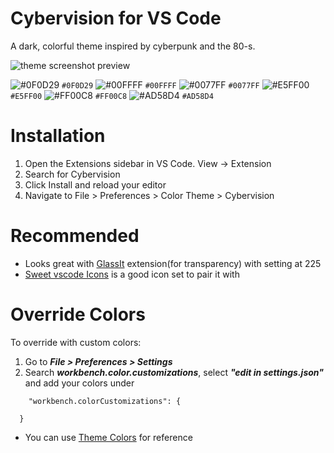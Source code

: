 # Cybervision for VS Code

A dark, colorful theme inspired by cyberpunk and the 80-s.

![theme screenshot preview](https://i.ibb.co/HKC5htF/preview.png)

![#0F0D29](https://via.placeholder.com/15/0F0D29/000000?text=+) `#0F0D29` ![#00FFFF](https://via.placeholder.com/15/00FFFF/000000?text=+) `#00FFFF` ![#0077FF](https://via.placeholder.com/15/0077FF/000000?text=+) `#0077FF` ![#E5FF00](https://via.placeholder.com/15/E5FF00/000000?text=+) `#E5FF00` ![#FF00C8](https://via.placeholder.com/15/FF00C8/000000?text=+) `#FF00C8` ![#AD58D4](https://via.placeholder.com/15/AD58D4/000000?text=+) `#AD58D4`

# Installation

1. Open the Extensions sidebar in VS Code. View → Extension
2. Search for Cybervision
3. Click Install and reload your editor
4. Navigate to File > Preferences > Color Theme > Cybervision

# Recommended

- Looks great with [GlassIt](https://marketplace.visualstudio.com/items?itemName=s-nlf-fh.glassit) extension(for transparency) with setting at 225<br />
- [Sweet vscode Icons](https://marketplace.visualstudio.com/items?itemName=EliverLara.sweet-vscode-icons) is a good icon set to pair it with
  
# Override Colors

To override with custom colors:

1. Go to ***File > Preferences > Settings***  
2. Search  ***workbench.color.customizations***, select ***"edit in settings.json"*** and add your colors under

```
    "workbench.colorCustomizations": {

  }
```
- You can use [Theme Colors](https://code.visualstudio.com/api/references/theme-color) for reference